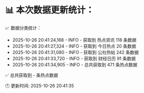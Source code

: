 📊 本次数据更新统计：
==========================

📈 数据分类统计：
- 2025-10-26 20:41:24,168 - INFO - 获取到 热点资讯 118 条数据
- 2025-10-26 20:41:27,324 - INFO - 获取到 今日热点 20 条数据
- 2025-10-26 20:41:31,080 - INFO - 获取到 公社热帖 242 条数据
- 2025-10-26 20:41:33,720 - INFO - 获取到 财经日历 91 条数据
- 2025-10-26 20:41:34,905 - INFO - 总共获取到 471 条热点数据

✅ 总共获取到 - 条热点数据

🕐 更新时间: 2025-10-26 20:41:35
